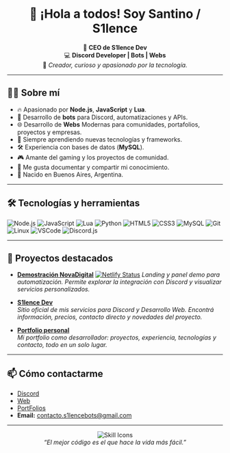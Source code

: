 <h1 align="center">👋 ¡Hola a todos! Soy Santino / S1lence</h1>
<p align="center">
  👤 <b>CEO de S1lence Dev</b> <br>
  💻 <b>Discord Developer | Bots | Webs</b> <br>
  🎵 <i>Creador, curioso y apasionado por la tecnología.</i>
</p>

---

## 🧑‍💻 Sobre mí

- 🔥 Apasionado por **Node.js**, **JavaScript** y **Lua**.
- 🤖 Desarrollo de **bots** para Discord, automatizaciones y APIs.
- 🌐 Desarrollo de **Webs** Modernas para comunidades, portafolios, proyectos y empresas.
- 🚀 Siempre aprendiendo nuevas tecnologías y frameworks.
- 🛠️ Experiencia con bases de datos (**MySQL**).
- 🎮 Amante del gaming y los proyectos de comunidad.
- 📝 Me gusta documentar y compartir mi conocimiento.
- 📍 Nacido en Buenos Aires, Argentina.

---

## 🛠️ Tecnologías y herramientas

![Node.js](https://img.shields.io/badge/Node.js-339933?style=flat&logo=node.js&logoColor=white)
![JavaScript](https://img.shields.io/badge/JavaScript-F7DF1E?style=flat&logo=javascript&logoColor=black)
![Lua](https://img.shields.io/badge/Lua-2C2D72?style=flat&logo=lua&logoColor=white)
![Python](https://img.shields.io/badge/Python-3776AB?style=flat&logo=python&logoColor=white)
![HTML5](https://img.shields.io/badge/HTML5-E34F26?style=flat&logo=html5&logoColor=white)
![CSS3](https://img.shields.io/badge/CSS3-1572B6?style=flat&logo=css3&logoColor=white)
![MySQL](https://img.shields.io/badge/MySQL-4479A1?style=flat&logo=mysql&logoColor=white)
![Git](https://img.shields.io/badge/Git-F05032?style=flat&logo=git&logoColor=white)
![Linux](https://img.shields.io/badge/Linux-FCC624?style=flat&logo=linux&logoColor=black)
![VSCode](https://img.shields.io/badge/VS%20Code-007ACC?style=flat&logo=visual-studio-code&logoColor=white)
![Discord.js](https://img.shields.io/badge/Discord.js-5865F2?style=flat&logo=discord&logoColor=white)

---

## 🌟 Proyectos destacados

- [**Demostración NovaDigital**](https://demostracion-novadigital.netlify.app)  [![Netlify Status](https://api.netlify.com/api/v1/badges/3100f61c-7687-458c-826c-03cce67ce82c/deploy-status)](https://app.netlify.com/sites/TU-SITIO)
  _Landing y panel demo para automatización. Permite explorar la integración con Discord y visualizar servicios personalizados._

- [**S1lence Dev**](https://s1lencedev.vercel.app)  
  _Sitio oficial de mis servicios para Discord y Desarrollo Web. Encontrá información, precios, contacto directo y novedades del proyecto._

- [**Portfolio personal**](https://portfolio-santino-cuello.vercel.app)  
  _Mi portfolio como desarrollador: proyectos, experiencia, tecnologías y contacto, todo en un solo lugar._

---

## 📫 Cómo contactarme

- [Discord](https://discord.gg/Pdg5zcQ9Xv)
- [Web](https://s1lencedev.vercel.app)
- [PortFolios](https://portfolio-santino-cuello.vercel.app)
- **Email:** contacto.s1lencebots@gmail.com

---

<p align="center">
  <img src="https://skillicons.dev/icons?i=js,nodejs,lua,python,express,discord,linux,mysql,git,vscode,html,css" alt="Skill Icons" /><br>
  <i>“El mejor código es el que hace la vida más fácil.”</i>
</p>
